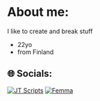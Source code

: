 # About me:
I like to create and break stuff
- 22yo
- from Finland



## 🌐 Socials:
[![JT Scripts](https://img.shields.io/badge/Discord-%237289DA.svg?logo=discord&logoColor=white)](https://discord.gg/ZDQCHUkd8R) [![Femma](https://i.imgur.com/FFfnMGk.png)](https://discord.gg/femma)
